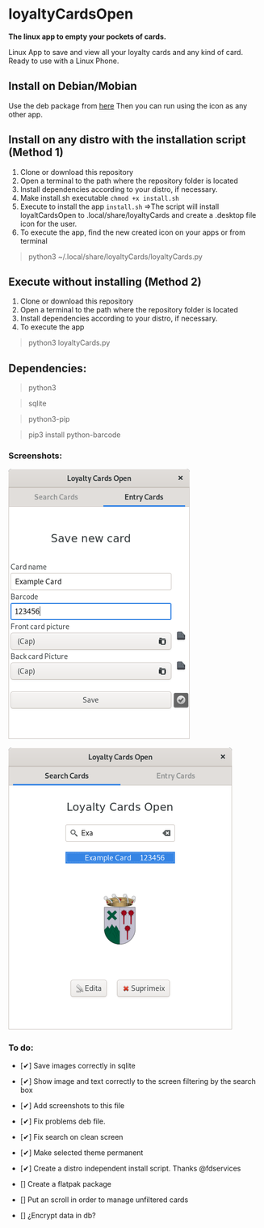 # loyaltyCardsOpen

**The linux app to empty your pockets of cards.**

Linux App to save and view all your loyalty cards and any kind of card. Ready to use with a Linux Phone.


## Install on Debian/Mobian

Use the deb package from [here](https://github.com/joanisc/loyaltyCardsOpen/releases)
Then you can run using the icon as any other app.

## Install on any distro with the installation script (Method 1)

1. Clone or download this repository
1. Open a terminal to the path where the repository folder is located
1. Install dependencies according to your distro, if necessary.
1. Make install.sh executable ``` chmod +x install.sh ```
1. Execute to install the app ``` install.sh ``` =>The script will install loyaltCardsOpen to .local/share/loyaltyCards and create a .desktop file icon for the user.
1. To execute the app, find the new created icon on your apps or from terminal
> python3 ~/.local/share/loyaltyCards/loyaltyCards.py

## Execute without installing (Method 2)

1. Clone or download this repository
1. Open a terminal to the path where the repository folder is located
1. Install dependencies according to your distro, if necessary.
1. To execute the app
> python3 loyaltyCards.py

## Dependencies: 

> python3

> sqlite

> python3-pip

> pip3 install python-barcode

### Screenshots:

![Entry screen picture](/tmp/Entry.png?raw=true "Entry screen")

![Search screen picture](/tmp/Search.png?raw=true "Search screen")

### To do:

- [✔] Save images correctly in sqlite

- [✔] Show image and text correctly to the screen filtering by the search box

- [✔] Add screenshots to this file

- [✔] Fix problems deb file.

- [✔] Fix search on clean screen

- [✔] Make selected theme permanent

- [✔] Create a distro independent install script. Thanks @fdservices

- [] Create a flatpak package

- [] Put an scroll in order to manage unfiltered cards

- [] ¿Encrypt data in db?




